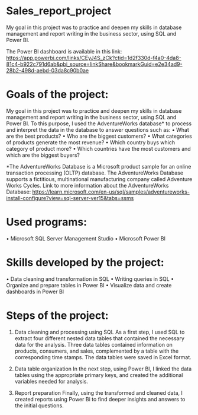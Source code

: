 # Sales_report_project
My goal in this project was to practice and deepen my skills in database management and report writing in the business sector, using SQL and Power BI.

The Power BI dashboard is available in this link: https://app.powerbi.com/links/CEyJ4S_zCk?ctid=1d2f330d-f4a0-4da8-81c4-b922c791d6ab&pbi_source=linkShare&bookmarkGuid=e2e34ad9-28b2-498d-aebd-03da8c90b0ae

# Goals of the project:
My goal in this project was to practice and deepen my skills in database management and report writing in the business sector, using SQL and Power BI.
To this purpose, I used the AdventureWorks database* to process and interpret the data in the database to answer questions such as:
•	What are the best products?
•	Who are the biggest customers?
•	What categories of products generate the most revenue?
•	Which country buys which category of product more?
•	Which countries have the most customers and which are the biggest buyers?

*The AdventureWorks Database is a Microsoft product sample for an online transaction processing (OLTP) database. The AdventureWorks Database supports a fictitious, multinational manufacturing company called Adventure Works Cycles.
Link to more information about the AdventureWorks Database: https://learn.microsoft.com/en-us/sql/samples/adventureworks-install-configure?view=sql-server-ver15&tabs=ssms

# Used programs:
•	Microsoft SQL Server Management Studio
•	Microsoft Power BI

# Skills developed by the project:
•	Data cleaning and transformation in SQL
•	Writing queries in SQL
•	Organize and prepare tables in Power BI
•	Visualize data and create dashboards in Power BI

# Steps of the project:

1.	Data cleaning and processing using SQL
As a first step, I used SQL to extract four different nested data tables that contained the necessary data for the analysis. 
Three data tables contained information on products, consumers, and sales, complemented by a table with the corresponding time stamps. The data tables were saved in Excel format.

2.	Data table organization
In the next step, using Power BI, I linked the data tables using the appropriate primary keys, and created the additional variables needed for analysis.
 

3.	Report preparation
Finally, using the transformed and cleaned data, I created reports using Power Bi to find deeper insights and answers to the initial questions.

 
